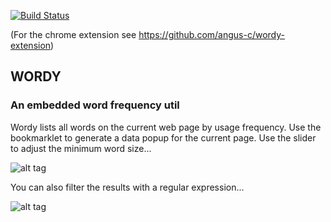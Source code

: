 [![Build Status](https://travis-ci.org/angus-c/wordy.png?branch=master)](http://travis-ci.org/angus-c/wordy)

(For the chrome extension see https://github.com/angus-c/wordy-extension)

## WORDY
### An embedded word frequency util

Wordy lists all words on the current web page by usage frequency. Use the bookmarklet to generate a data popup for the current page. Use the slider to adjust the minimum word size...

![alt tag](https://raw.github.com/angus-c/wordy/master/demo.png)

You can also filter the results with a regular expression...

![alt tag](https://raw.github.com/angus-c/wordy/master/demo2.png)


